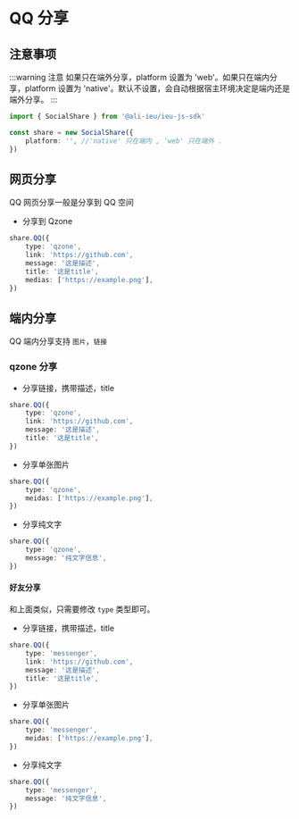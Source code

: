 # QQ 分享

## 注意事项

:::warning 注意
如果只在端外分享，platform 设置为 'web'。如果只在端内分享，platform 设置为 'native'。默认不设置，会自动根据宿主环境决定是端内还是端外分享。
:::

```ts
import { SocialShare } from '@ali-ieu/ieu-js-sdk'

const share = new SocialShare({
    platform: '', //'native' 只在端内 , 'web' 只在端外 .
})
```

## 网页分享

QQ 网页分享一般是分享到 QQ 空间

-   分享到 Qzone

```ts
share.QQ({
    type: 'qzone',
    link: 'https://github.com',
    message: '这是描述',
    title: '这是title',
    medias: ['https://example.png'],
})
```

## 端内分享

QQ 端内分享支持 `图片`，`链接`

### qzone 分享

-   分享链接，携带描述，title

```ts
share.QQ({
    type: 'qzone',
    link: 'https://github.com',
    message: '这是描述',
    title: '这是title',
})
```

-   分享单张图片

```ts
share.QQ({
    type: 'qzone',
    meidas: ['https://example.png'],
})
```

-   分享纯文字

```ts
share.QQ({
    type: 'qzone',
    message: '纯文字信息',
})
```

#### 好友分享

和上面类似，只需要修改 `type` 类型即可。

-   分享链接，携带描述，title

```ts
share.QQ({
    type: 'messenger',
    link: 'https://github.com',
    message: '这是描述',
    title: '这是title',
})
```

-   分享单张图片

```ts
share.QQ({
    type: 'messenger',
    meidas: ['https://example.png'],
})
```

-   分享纯文字

```ts
share.QQ({
    type: 'messenger',
    message: '纯文字信息',
})
```
